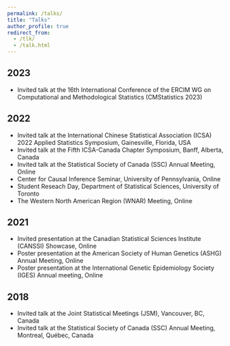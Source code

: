 ```yaml
---
permalink: /talks/
title: "Talks"
author_profile: true
redirect_from: 
  - /tlk/
  - /talk.html
---
```


2023
------

* Invited talk at the 16th International Conference of the ERCIM WG on Computational and Methodological Statistics (CMStatistics 2023) 
      
2022
------   
* Invited talk at the International Chinese Statistical Association (ICSA) 2022 Applied Statistics Symposium, Gainesville, Florida, USA 
* Invited talk at the Fifth ICSA-Canada Chapter Symposium, Banff, Alberta, Canada
* Invited talk at the Statistical Society of Canada (SSC) Annual Meeting, Online
* Center for Causal Inference Seminar, University of Pennsylvania, Online
* Student Reseach Day, Department of Statistical Sciences, University of Toronto
* The Western North American Region (WNAR) Meeting, Online

2021 
------ 
* Invited presentation at the Canadian Statistical Sciences Institute (CANSSI) Showcase, Online 
* Poster presentation at the American Society of Human Genetics (ASHG) Annual Meeting, Online 
* Poster presentation at the International Genetic Epidemiology Society (IGES) Annual meeting, Online

2018
------ 
* Invited talk at the Joint Statistical Meetings (JSM), Vancouver, BC, Canada 
* Invited talk at the Statistical Society of Canada (SSC) Annual Meeting, Montreal, Québec, Canada
 


         
